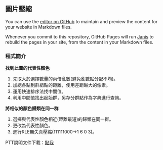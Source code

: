 ## 圖片壓縮

You can use the [editor on GitHub](https://github.com/janis03050055/Imagecompression-Kmeans/edit/master/README.md) to maintain and preview the content for your website in Markdown files.

Whenever you commit to this repository, GitHub Pages will run [Janis](https://github.com/janis03050055/) to rebuild the pages in your site, from the content in your Markdown files.

### 程式簡介

**找到此圖的代表性顏色**

1. 先取大於選擇數量的兩倍亂數(避免亂數點分配不均)。
2. 加總各點到群組點的距離，使用差距越大的像素。
3. 運用快速排序法找中間值。
4. 利用中間值找出起始群，另存分群點作為字典進行查詢。


**將相似的顏色歸類在同一群**

1. 選擇與代表性顏色相近(距離最短)的歸類在同一群。
2. 更改為代表性顏色。
3. 進行RLE無失真壓縮(111111000->1 6 0 3)。

PTT說明文件下載：[點我](https://drive.google.com/file/d/0B9Y0oTTJfS1tX0lRVUdDOXo5ek0/view?usp=sharing)
